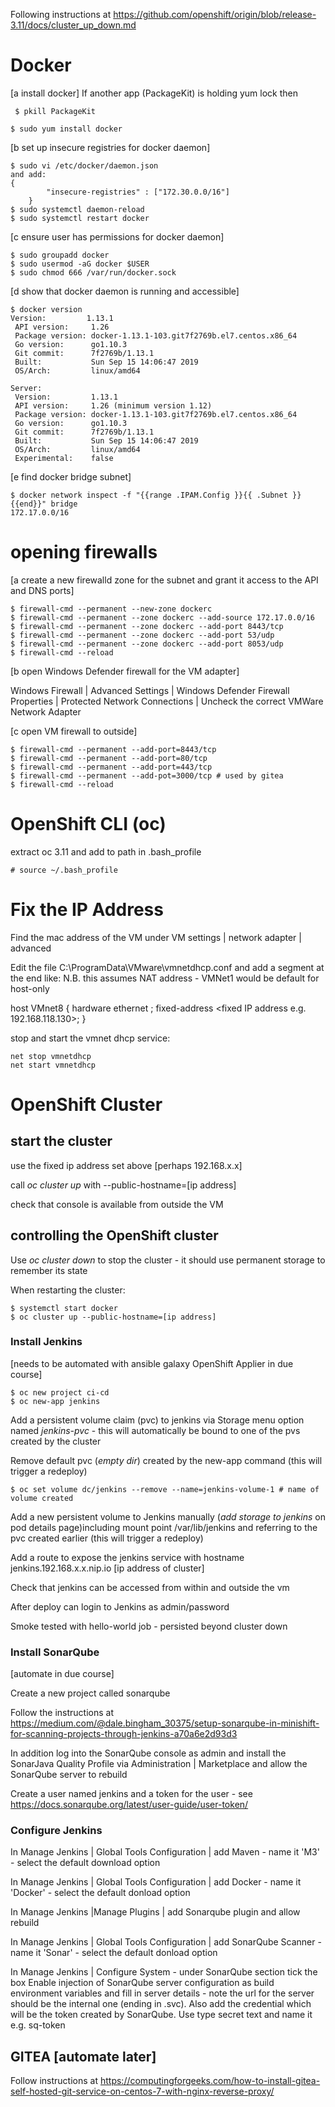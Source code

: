 Following instructions at https://github.com/openshift/origin/blob/release-3.11/docs/cluster_up_down.md

# Docker
[a install docker]
If another app (PackageKit) is holding yum lock then

```
 $ pkill PackageKit
 ```

```
$ sudo yum install docker
```
[b set up insecure registries for docker daemon]

```
$ sudo vi /etc/docker/daemon.json
and add:
{
        "insecure-registries" : ["172.30.0.0/16"]
    }
$ sudo systemctl daemon-reload
$ sudo systemctl restart docker
```
[c ensure user has permissions for docker daemon]

```
$ sudo groupadd docker
$ sudo usermod -aG docker $USER
$ sudo chmod 666 /var/run/docker.sock
```
[d show that docker daemon is running and accessible]

```
$ docker version 
Version:         1.13.1
 API version:     1.26
 Package version: docker-1.13.1-103.git7f2769b.el7.centos.x86_64
 Go version:      go1.10.3
 Git commit:      7f2769b/1.13.1
 Built:           Sun Sep 15 14:06:47 2019
 OS/Arch:         linux/amd64

Server:
 Version:         1.13.1
 API version:     1.26 (minimum version 1.12)
 Package version: docker-1.13.1-103.git7f2769b.el7.centos.x86_64
 Go version:      go1.10.3
 Git commit:      7f2769b/1.13.1
 Built:           Sun Sep 15 14:06:47 2019
 OS/Arch:         linux/amd64
 Experimental:    false
 ```
[e find docker bridge subnet]

```
$ docker network inspect -f "{{range .IPAM.Config }}{{ .Subnet }}{{end}}" bridge
172.17.0.0/16
```

# opening firewalls
[a create a new firewalld zone for the subnet and grant it access to the API and DNS ports]

```
$ firewall-cmd --permanent --new-zone dockerc
$ firewall-cmd --permanent --zone dockerc --add-source 172.17.0.0/16
$ firewall-cmd --permanent --zone dockerc --add-port 8443/tcp
$ firewall-cmd --permanent --zone dockerc --add-port 53/udp
$ firewall-cmd --permanent --zone dockerc --add-port 8053/udp
$ firewall-cmd --reload
```
[b open Windows Defender firewall for the VM adapter]

Windows Firewall | Advanced Settings | Windows Defender Firewall Properties | Protected Network Connections | Uncheck the correct VMWare Network Adapter

[c open VM firewall to outside]

```
$ firewall-cmd --permanent --add-port=8443/tcp
$ firewall-cmd --permanent --add-port=80/tcp
$ firewall-cmd --permanent --add-port=443/tcp
$ firewall-cmd --permanent --add-pot=3000/tcp # used by gitea
$ firewall-cmd --reload
```

# OpenShift CLI (oc)

extract oc 3.11 and add to path in .bash_profile

```
# source ~/.bash_profile
```

# Fix the IP Address
Find the mac address of the VM under VM settings | network adapter | advanced

Edit the file C:\ProgramData\VMware\vmnetdhcp.conf and add a segment at the end like:
N.B. this assumes NAT address - VMNet1 would be default for host-only

host VMnet8 {
    hardware ethernet <mac address of VM>;
    fixed-address <fixed IP address e.g. 192.168.118.130>;
    }
    
stop and start the vmnet dhcp service:

```
net stop vmnetdhcp
net start vmnetdhcp
```


# OpenShift Cluster 

## start the cluster 

use the fixed ip address set above [perhaps 192.168.x.x]

call _oc cluster up_ with --public-hostname=[ip address] 

check that console is available from outside the VM

## controlling the OpenShift cluster

Use _oc cluster down_ to stop the cluster - it should use permanent storage to remember its state

When restarting the cluster:

```
$ systemctl start docker
$ oc cluster up --public-hostname=[ip address]
```



### Install Jenkins 

[needs to be automated with ansible galaxy OpenShift Applier in due course] 

```
$ oc new project ci-cd 
$ oc new-app jenkins
```

Add a persistent volume claim (pvc) to jenkins via Storage menu option named _jenkins-pvc_ - this will automatically be bound to one of the pvs created by the cluster

Remove default pvc (_empty dir_) created by the new-app command (this will trigger a redeploy)

```
$ oc set volume dc/jenkins --remove --name=jenkins-volume-1 # name of volume created
```

Add a new persistent volume to Jenkins manually (_add storage to jenkins_ on pod details page)including mount point /var/lib/jenkins and referring to the pvc created earlier (this will trigger a redeploy)

Add a route to expose the jenkins service with hostname jenkins.192.168.x.x.nip.io [ip address of cluster]

Check that jenkins can be accessed from within and outside the vm

After deploy can login to Jenkins as admin/password

Smoke tested with hello-world job - persisted beyond cluster down

### Install SonarQube

[automate in due course]

Create a new project called sonarqube

Follow the instructions at https://medium.com/@dale.bingham_30375/setup-sonarqube-in-minishift-for-scanning-projects-through-jenkins-a70a6e2d93d3

In addition log into the SonarQube console as admin and install the SonarJava Quality Profile via Administration | Marketplace and allow the SonarQube server to rebuild

Create a user named jenkins and a token for the user - see https://docs.sonarqube.org/latest/user-guide/user-token/

### Configure Jenkins

In Manage Jenkins | Global Tools Configuration | add Maven - name it 'M3' - select the default download option

In Manage Jenkins | Global Tools Configuration | add Docker - name it 'Docker' - select the default donload option

In Manage Jenkins |Manage Plugins | add Sonarqube plugin and allow rebuild

In Manage Jenkins | Global Tools Configuration | add SonarQube Scanner - name it 'Sonar' - select the default donload option

In Manage Jenkins | Configure System - under SonarQube section tick the box Enable injection of SonarQube server configuration as build environment variables and fill in server details - note the url for the server should be the internal one (ending in .svc). Also add the credential which will be the token created by SonarQube. Use type secret text and name it e.g. sq-token


## GITEA [automate later]
Follow instructions at https://computingforgeeks.com/how-to-install-gitea-self-hosted-git-service-on-centos-7-with-nginx-reverse-proxy/
